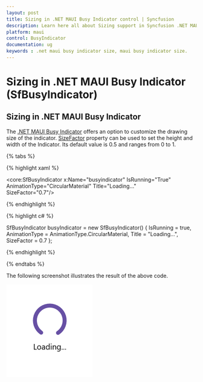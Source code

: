 ```yaml
---
layout: post
title: Sizing in .NET MAUI Busy Indicator control | Syncfusion
description: Learn here all about Sizing support in Syncfusion .NET MAUI Busy Indicator (SfBusyIndicator) control and more.
platform: maui
control: BusyIndicator
documentation: ug
keywords : .net maui busy indicator size, maui busy indicator size.
---
```

# Sizing in .NET MAUI Busy Indicator (SfBusyIndicator)

## Sizing in .NET MAUI Busy Indicator

The [.NET MAUI Busy Indicator](https://help.syncfusion.com/cr/maui/Syncfusion.Maui.Core.SfBusyIndicator.html) offers an option to customize the drawing size of the indicator. [SizeFactor](https://help.syncfusion.com/cr/maui/Syncfusion.Maui.Core.SfBusyIndicator.html#Syncfusion_Maui_Core_SfBusyIndicator_SizeFactor) property can be used to set the height and width of the Indicator. Its default value is 0.5 and ranges from 0 to 1.

{% tabs %}

{% highlight xaml %}

<core:SfBusyIndicator x:Name="busyindicator"
                      IsRunning="True"
                      AnimationType="CircularMaterial"
                      Title="Loading..."                            
                      SizeFactor="0.7"/>           

{% endhighlight %}

{% highlight c# %}

SfBusyIndicator busyIndicator = new SfBusyIndicator()
{
    IsRunning = true,
    AnimationType = AnimationType.CircularMaterial,
    Title = "Loading...",
    SizeFactor = 0.7
};

{% endhighlight %}

{% endtabs %}

The following screenshot illustrates the result of the above code.

![Size Factor](Images/Sizing/Sizefactor.png)